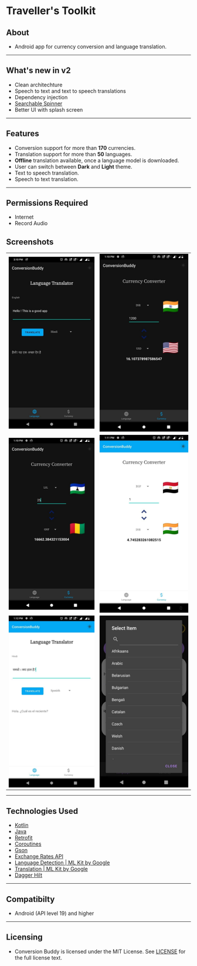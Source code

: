 # Traveller's Toolkit

## About

* Android app for currency conversion and language translation.
___

## What's new in v2

* Clean architechture
* Speech to text and text to speech translations
* Dependency injection
* [Searchable Spinner](https://github.com/miteshpithadiya/SearchableSpinner)
* Better UI with splash screen

___

## Features

* Conversion support for more than **170** currencies.
* Translation support for more than **50** languages.
* **Offline** translation available, once a language model is downloaded.
* User can switch between **Dark** and **Light** theme.
* Text to speech translation.
* Speech to text translation.
___


## Permissions Required

* Internet
* Record Audio


## Screenshots

<table>
  <tr>
    <td><img src="screenshots/s1.jpg" ></td>
    <td><img src="screenshots/s2.jpg"></td>

  </tr>
    <tr>
    <td><img src="screenshots/s3.jpg" ></td>
    <td><img src="screenshots/s4.jpg"></td>

  </tr>
   <tr>
    <td><img src="screenshots/s5.jpg" ></td>
    <td><img src="screenshots/s6.jpg"></td>
    </td>
  </tr>

 </table>

___


## Technologies Used

* [Kotlin](https://kotlinlang.org/docs/home.html)
* [Java](https://docs.oracle.com/en/java/)
* [Retrofit](https://square.github.io/retrofit/)
* [Coroutines](https://developer.android.com/kotlin/coroutines)
* [Gson](https://github.com/google/gson)
* [Exchange Rates API](https://exchangerate.host/#/#our-services)
* [Language Detection | ML Kit by Google]()
* [Translation | ML Kit by Google](https://developers.google.com/ml-kit/language/translation/android)
* [Dagger Hilt](https://developer.android.com/training/dependency-injection/hilt-android)

___

## Compatibilty

* Android (API level 19) and higher

___


## Licensing

* Conversion Buddy is licensed under the MIT License. See [LICENSE](https://github.com/sreshtha10/ConversionBuddy/blob/master/LICENSE) for the full license text.

